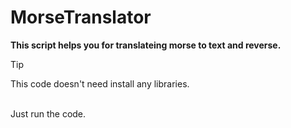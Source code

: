 # MorseTranslator

**This script helps you for translateing morse to text and reverse.**
</br>
> [!TIP]
> This code doesn't need install any libraries.
</br>
Just run the code.


